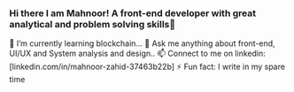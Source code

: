 ### Hi there I am Mahnoor! A front-end developer with great analytical and problem solving skills👋




🌱 I’m currently learning blockchain...
💬 Ask me anything about front-end, UI/UX and System analysis and design..
📫 Connect to me on linkedin: [linkedin.com/in/mahnoor-zahid-37463b22b]
⚡ Fun fact: I write in my spare time 

